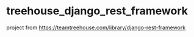 # treehouse_django_rest_framework
project from https://teamtreehouse.com/library/django-rest-framework
